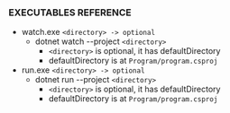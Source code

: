 ### EXECUTABLES REFERENCE
- watch.exe `<directory> -> optional`
  - dotnet watch --project `<directory>`
     - `<directory>` is optional, it has defaultDirectory
     - defaultDirectory is at  `Program/program.csproj`
- run.exe `<directory> -> optional`
  - dotnet run --project `<directory>` 
     - `<directory>` is optional, it has defaultDirectory
     - defaultDirectory is at  `Program/program.csproj`
